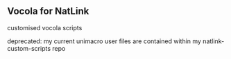 Vocola for NatLink 
----
customised vocola scripts

deprecated: my current unimacro user files are contained within my natlink-custom-scripts repo
